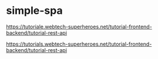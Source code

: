 # simple-spa

https://tutoriale.webtech-superheroes.net/tutorial-frontend-backend/tutorial-rest-api

https://tutorials.webtech-superheroes.net/tutorial-frontend-backend/tutorial-rest-api
